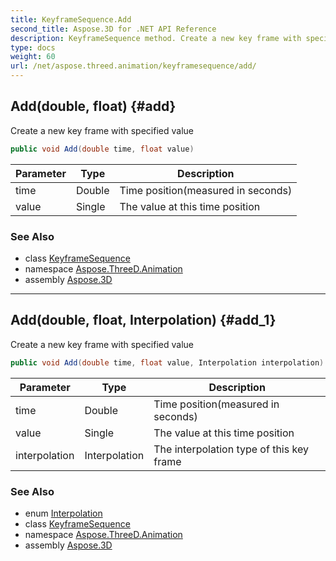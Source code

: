 ```yaml
---
title: KeyframeSequence.Add
second_title: Aspose.3D for .NET API Reference
description: KeyframeSequence method. Create a new key frame with specified value
type: docs
weight: 60
url: /net/aspose.threed.animation/keyframesequence/add/
---
```

## Add(double, float) {#add}

Create a new key frame with specified value

```csharp
public void Add(double time, float value)
```

| Parameter | Type | Description |
| --- | --- | --- |
| time | Double | Time position(measured in seconds) |
| value | Single | The value at this time position |

### See Also

* class [KeyframeSequence](../)
* namespace [Aspose.ThreeD.Animation](../../keyframesequence/)
* assembly [Aspose.3D](../../../)

---

## Add(double, float, Interpolation) {#add_1}

Create a new key frame with specified value

```csharp
public void Add(double time, float value, Interpolation interpolation)
```

| Parameter | Type | Description |
| --- | --- | --- |
| time | Double | Time position(measured in seconds) |
| value | Single | The value at this time position |
| interpolation | Interpolation | The interpolation type of this key frame |

### See Also

* enum [Interpolation](../../interpolation/)
* class [KeyframeSequence](../)
* namespace [Aspose.ThreeD.Animation](../../keyframesequence/)
* assembly [Aspose.3D](../../../)


